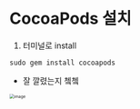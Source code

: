# CocoaPods 설치

1. 터미널로 install

```
sudo gem install cocoapods
```

- 잘 깔렸는지 쳌쳌

<img src="https://user-images.githubusercontent.com/47033052/112891464-22d93b00-9113-11eb-9d80-00499b546792.png" alt="image" style="zoom:50%;" />

